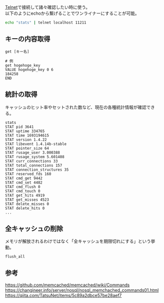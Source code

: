 [Telnet](/Network/Telnet.md)で接続して諸々確認したい時に使う。  
以下のようにechoから繋げることでワンライナーにすることが可能。
```bash
echo "stats" | telnet localhost 11211
```

## キーの内容取得
```telnet
get [キー名]

# 例
get hogehoge_key          
VALUE hogehoge_key 0 6
184258
END
```

## 統計の取得
キャッシュのヒット率やセットされた数など、現在の各種統計情報が確認できる。
```telnet
stats
STAT pid 3641
STAT uptime 334765
STAT time 1693194615
STAT version 1.4.22
STAT libevent 1.4.14b-stable
STAT pointer_size 64
STAT rusage_user 3.000388
STAT rusage_system 5.601408
STAT curr_connections 33
STAT total_connections 157
STAT connection_structures 35
STAT reserved_fds 160
STAT cmd_get 9442
STAT cmd_set 4482
STAT cmd_flush 0
STAT cmd_touch 0
STAT get_hits 4919
STAT get_misses 4523
STAT delete_misses 0
STAT delete_hits 0
...
```

## 全キャッシュの削除
メモリが解放されるわけではなく「全キャッシュを期限切れにする」という挙動。
```telnet
flush_all
```

## 参考
https://github.com/memcached/memcached/wiki/Commands  
https://changineer.info/server/nosql/nosql_memchached_commands01.html  
https://qiita.com/TatsuNet/items/5c89a2dbce57be28aef7
